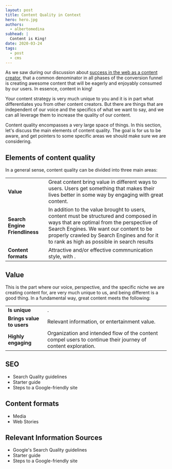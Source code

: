 ```yaml
---
layout: post
title: Content Quality in Context
hero: hero.jpg
authors:
  - albertomedina
subhead: |
  Content is King!
date: 2020-03-24
tags:
  - post
  - cms
---
```


As we saw during our discussion about [success in the web as a content creator](http://web.dev/success-on-the-web-in-context/),  that a common denominator in all phases of the conversion funnel is creating awesome content that will be eagerly and enjoyably consumed by our users. In essence, content in king!

Your content strategy is very much unique to you and it is in part what differentiates you  from other content creators. But there are things that are independent of our voice and the specifics of what we want to say, and we can all leverage them to increase the quality of our content.

Content quality encompasses a very large space of things. In this section, let's discuss the main elements of content quality. The goal is for us to be aware, and get pointers to some specific areas we should make sure we are considering.

## Elements of content quality

In a general sense, content quality can be divided into three main areas:

<div class="w-table-wrapper">
  <table>
    <tbody>
      <tr>
        <td><b>Value</b></td>
        <td>
          Great content bring value in different ways to users. Users get something that makes their lives better in some way by engaging with great content.
        </td>
      </tr>
      <tr>
        <td><b>Search Engine Friendliness</b></td>
        <td>
          In addition to the value brought to users, content must be structured and composed in ways that are optimal from the perspective of Search Engines. We want our content to be properly crawled by Search Engines and for it to rank as high as possible in search results
        </td>
      </tr>
      <tr>
        <td><b>Content formats</b></td>
        <td>Attractive and/or effective commnunication style, with .</td>
      </tr>
    </tbody>
  </table>
</div>


## Value

This is the part where our voice, perspective, and the specific niche we are creating content for, are very much unique to us, and being different is a good thing. In a fundamental way, great content meets the following:

<div class="w-table-wrapper">
  <table>
    <tbody>
      <tr>
        <td><b>Is unique</b></td>
        <td>
          .
        </td>
      </tr>
      <tr>
        <td><b>Brings value to users</b></td>
        <td>
          Relevant information, or entertainment value.
        </td>
      </tr>
      <tr>
        <td><b>Highly engaging</b></td>
        <td>Organization and intended flow of the content compel users to continue their journey of content exploration.</td>
      </tr>
    </tbody>
  </table>
</div>

## SEO
* Search Quality guidelines
* Starter guide
* Steps to a Google-friendly site

## Content formats
* Media
* Web Stories

## Relevant Information Sources

* Google's Search Quality guidelines
* Starter guide
* Steps to a Google-friendly site


[collection]: /wordpress
